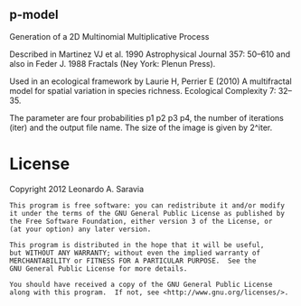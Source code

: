 ## p-model

Generation of a 2D Multinomial Multiplicative Process 

Described in  Martinez VJ et al. 1990 Astrophysical Journal 357: 50–610
and also in Feder J. 1988 Fractals (Ney York: Plenun Press).

Used in an ecological framework by Laurie H, Perrier E (2010) A multifractal model for spatial variation in species richness. Ecological Complexity 7: 32–35.

The parameter are four probabilities p1 p2 p3 p4, the number of iterations (iter) and the output file name. The size of the image is given by 2^iter.


License
=======

  Copyright 2012 Leonardo A. Saravia
 
    This program is free software: you can redistribute it and/or modify
    it under the terms of the GNU General Public License as published by
    the Free Software Foundation, either version 3 of the License, or
    (at your option) any later version.

    This program is distributed in the hope that it will be useful,
    but WITHOUT ANY WARRANTY; without even the implied warranty of
    MERCHANTABILITY or FITNESS FOR A PARTICULAR PURPOSE.  See the
    GNU General Public License for more details.

    You should have received a copy of the GNU General Public License
    along with this program.  If not, see <http://www.gnu.org/licenses/>.
 